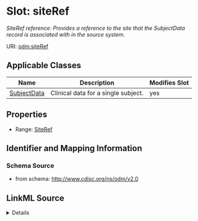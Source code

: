 # Slot: siteRef


_SiteRef reference: Provides a reference to the site that the SubjectData record is associated with in the source system._



URI: [odm:siteRef](http://www.cdisc.org/ns/odm/v2.0/siteRef)



<!-- no inheritance hierarchy -->




## Applicable Classes

| Name | Description | Modifies Slot |
| --- | --- | --- |
[SubjectData](SubjectData.md) | Clinical data for a single subject. |  yes  |







## Properties

* Range: [SiteRef](SiteRef.md)





## Identifier and Mapping Information







### Schema Source


* from schema: http://www.cdisc.org/ns/odm/v2.0




## LinkML Source

<details>
```yaml
name: siteRef
description: 'SiteRef reference: Provides a reference to the site that the SubjectData
  record is associated with in the source system.'
from_schema: http://www.cdisc.org/ns/odm/v2.0
rank: 1000
alias: siteRef
domain_of:
- SubjectData
range: SiteRef

```
</details>
